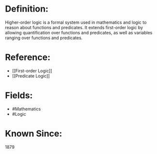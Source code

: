 

# Definition:
Higher-order logic is a formal system used in mathematics and logic to reason about functions and predicates. It extends first-order logic by allowing quantification over functions and predicates, as well as variables ranging over functions and predicates.

# Reference:
- [[First-order Logic]]
- [[Predicate Logic]]

# Fields: 
- #Mathematics
- #Logic

# Known Since:
1879

